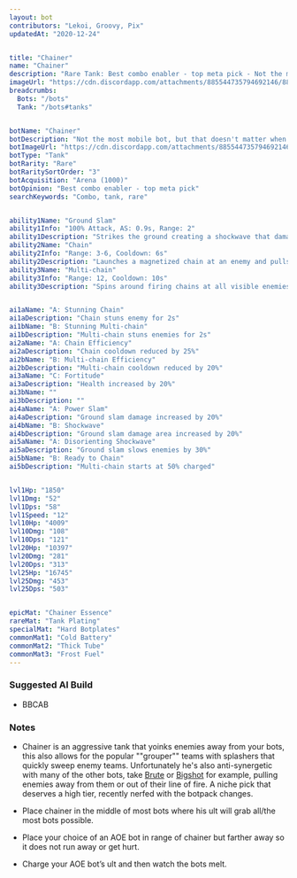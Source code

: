 ```yaml
---
layout: bot
contributors: "Lekoi, Groovy, Pix"
updatedAt: "2020-12-24"


title: "Chainer"
name: "Chainer"
description: "Rare Tank: Best combo enabler - top meta pick - Not the most mobile bot, but that doesn't matter when it can bring the fight to itself."
imageUrl: "https://cdn.discordapp.com/attachments/885544735794692146/885545888360054794/chainer.png"
breadcrumbs:
  Bots: "/bots"
  Tank: "/bots#tanks"


botName: "Chainer"
botDescription: "Not the most mobile bot, but that doesn't matter when it can bring the fight to itself."
botImageUrl: "https://cdn.discordapp.com/attachments/885544735794692146/885545888360054794/chainer.png"
botType: "Tank"
botRarity: "Rare"
botRaritySortOrder: "3"
botAcquisition: "Arena (1000)"
botOpinion: "Best combo enabler - top meta pick"
searchKeywords: "Combo, tank, rare"


ability1Name: "Ground Slam"
ability1Info: "100% Attack, AS: 0.9s, Range: 2"
ability1Description: "Strikes the ground creating a shockwave that damages nearby enemies"
ability2Name: "Chain"
ability2Info: "Range: 3-6, Cooldown: 6s"
ability2Description: "Launches a magnetized chain at an enemy and pulls them towards the Chainer"
ability3Name: "Multi-chain"
ability3Info: "Range: 12, Cooldown: 10s"
ability3Description: "Spins around firing chains at all visible enemies then pulls them all in together"


ai1aName: "A: Stunning Chain"
ai1aDescription: "Chain stuns enemy for 2s"
ai1bName: "B: Stunning Multi-chain"
ai1bDescription: "Multi-chain stuns enemies for 2s"
ai2aName: "A: Chain Efficiency"
ai2aDescription: "Chain cooldown reduced by 25%"
ai2bName: "B: Multi-chain Efficiency"
ai2bDescription: "Multi-chain cooldown reduced by 20%"
ai3aName: "C: Fortitude"
ai3aDescription: "Health increased by 20%"
ai3bName: ""
ai3bDescription: ""
ai4aName: "A: Power Slam"
ai4aDescription: "Ground slam damage increased by 20%"
ai4bName: "B: Shockwave"
ai4bDescription: "Ground slam damage area increased by 20%"
ai5aName: "A: Disorienting Shockwave"
ai5aDescription: "Ground slam slows enemies by 30%"
ai5bName: "B: Ready to Chain"
ai5bDescription: "Multi-chain starts at 50% charged"


lvl1Hp: "1850"
lvl1Dmg: "52"
lvl1Dps: "58"
lvl1Speed: "12"
lvl10Hp: "4009"
lvl10Dmg: "108"
lvl10Dps: "121"
lvl20Hp: "10397"
lvl20Dmg: "281"
lvl20Dps: "313"
lvl25Hp: "16745"
lvl25Dmg: "453"
lvl25Dps: "503"


epicMat: "Chainer Essence"
rareMat: "Tank Plating"
specialMat: "Hard Botplates"
commonMat1: "Cold Battery"
commonMat2: "Thick Tube"
commonMat3: "Frost Fuel"
---
```


### Suggested AI Build
- BBCAB

### Notes
- Chainer is an aggressive tank that yoinks enemies away from your bots, this also allows for the popular ""grouper"" teams with splashers that quickly sweep enemy teams. Unfortunately he's also anti-synergetic with many of the other bots, take [Brute](/brute) or [Bigshot](/bigshot) for example, pulling enemies away from them or out of their line of fire. A niche pick that deserves a high tier, recently nerfed with the botpack changes.

- Place chainer in the middle of most bots where his ult will grab all/the most bots possible. 
- Place your choice of an AOE bot in range of chainer but farther away so it does not run away or get hurt. 
- Charge your AOE bot’s ult and then watch the bots melt.
